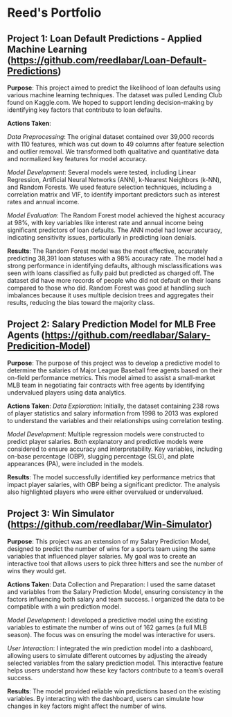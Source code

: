 # Reed's Portfolio 
## Project 1: Loan Default Predictions - Applied Machine Learning (https://github.com/reedlabar/Loan-Default-Predictions)

**Purpose**:
This project aimed to predict the likelihood of loan defaults using various machine learning techniques. The dataset was pulled Lending Club found on Kaggle.com. We hoped to support lending decision-making by identifying key factors that contribute to loan defaults.

**Actions Taken**:

*Data Preprocessing*: The original dataset contained over 39,000 records with 110 features, which was cut down to 49 columns after feature selection and outlier removal. We transformed both qualitative and quantitative data and normalized key features for model accuracy.

*Model Development*: Several models were tested, including Linear Regression, Artificial Neural Networks (ANN), k-Nearest Neighbors (k-NN), and Random Forests. We used feature selection techniques, including a correlation matrix and VIF, to identify important predictors such as interest rates and annual income.

*Model Evaluation*: The Random Forest model achieved the highest accuracy at 98%, with key variables like interest rate and annual income being significant predictors of loan defaults. The ANN model had lower accuracy, indicating sensitivity issues, particularly in predicting loan denials.

**Results**: The Random Forest model was the most effective, accurately predicting 38,391 loan statuses with a 98% accuracy rate. The model had a strong performance in identifying defaults, although misclassifications was seen with loans classified as fully paid but predicted as charged off. The dataset did have more records of people who did not default on their loans compared to those who did. Random Forest was good at handling such imbalances because it uses multiple decision trees and aggregates their results, reducing the bias toward the majority class.

## Project 2: Salary Prediction Model for MLB Free Agents (https://github.com/reedlabar/Salary-Predicition-Model)

**Purpose**: The purpose of this project was to develop a predictive model to determine the salaries of Major League Baseball free agents based on their on-field performance metrics. This model aimed to assist a small-market MLB team in negotiating fair contracts with free agents by identifying undervalued players using data analytics.

**Actions Taken**: 
*Data Exploration*: Initially, the dataset containing 238 rows of player statistics and salary information from 1998 to 2013 was explored to understand the variables and their relationships using correlation testing.

*Model Development*: Multiple regression models were constructed to predict player salaries. Both explanatory and predictive models were considered to ensure accuracy and interpretability. Key variables, including on-base percentage (OBP), slugging percentage (SLG), and plate appearances (PA), were included in the models.

**Results**: The model successfully identified key performance metrics that impact player salaries, with OBP being a significant predictor. The analysis also highlighted players who were either overvalued or undervalued.

## Project 3: Win Simulator (https://github.com/reedlabar/Win-Simulator)

**Purpose**:
This project was an extension of my Salary Prediction Model, designed to predict the number of wins for a sports team using the same variables that influenced player salaries. My goal was to create an interactive tool that allows users to pick three hitters and see the number of wins they would get.

**Actions Taken**: Data Collection and Preparation: I used the same dataset and variables from the Salary Prediction Model, ensuring consistency in the factors influencing both salary and team success. I organized the data to be compatible with a win prediction model.

*Model Development*: I developed a predictive model using the existing variables to estimate the number of wins out of 162 games (a full MLB season). The focus was on ensuring the model was interactive for users.

*User Interaction*: I integrated the win prediction model into a dashboard, allowing users to simulate different outcomes by adjusting the already selected variables from the salary prediction model. This interactive feature helps users understand how these key factors contribute to a team’s overall success.

**Results**: The model provided reliable win predictions based on the existing variables. By interacting with the dashboard, users can simulate how changes in key factors might affect the number of wins.




